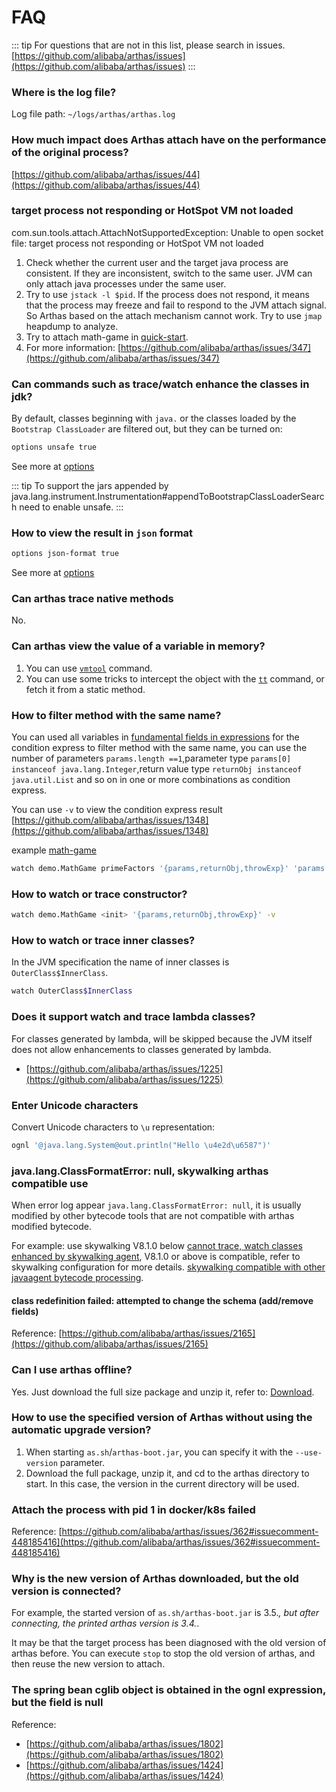 # FAQ

::: tip
For questions that are not in this list, please search in issues. [https://github.com/alibaba/arthas/issues](https://github.com/alibaba/arthas/issues)
:::

### Where is the log file?

Log file path: `~/logs/arthas/arthas.log`

### How much impact does Arthas attach have on the performance of the original process?

[https://github.com/alibaba/arthas/issues/44](https://github.com/alibaba/arthas/issues/44)

### target process not responding or HotSpot VM not loaded

com.sun.tools.attach.AttachNotSupportedException: Unable to open socket file: target process not responding or HotSpot VM not loaded

1. Check whether the current user and the target java process are consistent. If they are inconsistent, switch to the same user. JVM can only attach java processes under the same user.
2. Try to use `jstack -l $pid`. If the process does not respond, it means that the process may freeze and fail to respond to the JVM attach signal. So Arthas based on the attach mechanism cannot work. Try to use `jmap` heapdump to analyze.
3. Try to attach math-game in [quick-start](quick-start.md).
4. For more information: [https://github.com/alibaba/arthas/issues/347](https://github.com/alibaba/arthas/issues/347)

### Can commands such as trace/watch enhance the classes in jdk?

By default, classes beginning with `java.` or the classes loaded by the `Bootstrap ClassLoader` are filtered out, but they can be turned on:

```bash
options unsafe true
```

See more at [options](options.md)

::: tip
To support the jars appended by java.lang.instrument.Instrumentation#appendToBootstrapClassLoaderSearch need to enable unsafe.
:::

### How to view the result in `json` format

```bash
options json-format true
```

See more at [options](options.md)

### Can arthas trace native methods

No.

### Can arthas view the value of a variable in memory?

1. You can use [`vmtool`](vmtool.md) command.
2. You can use some tricks to intercept the object with the [`tt`](tt.md) command, or fetch it from a static method.

### How to filter method with the same name?

You can used all variables in [fundamental fields in expressions](advice-class.md) for the condition express to filter method with the same name, you can use the number of parameters `params.length ==1`,parameter type `params[0] instanceof java.lang.Integer`,return value type `returnObj instanceof java.util.List` and so on in one or more combinations as condition express.

You can use `-v` to view the condition express result [https://github.com/alibaba/arthas/issues/1348](https://github.com/alibaba/arthas/issues/1348)

example [math-game](quick-start.md)

```bash
watch demo.MathGame primeFactors '{params,returnObj,throwExp}' 'params.length >0 && returnObj instanceof java.util.List' -v
```

### How to watch or trace constructor?

```bash
watch demo.MathGame <init> '{params,returnObj,throwExp}' -v
```

### How to watch or trace inner classes?

In the JVM specification the name of inner classes is `OuterClass$InnerClass`.

```bash
watch OuterClass$InnerClass
```

### Does it support watch and trace lambda classes?

For classes generated by lambda, will be skipped because the JVM itself does not allow enhancements to classes generated by lambda.

- [https://github.com/alibaba/arthas/issues/1225](https://github.com/alibaba/arthas/issues/1225)

### Enter Unicode characters

Convert Unicode characters to `\u` representation:

```bash
ognl '@java.lang.System@out.println("Hello \u4e2d\u6587")'
```

### java.lang.ClassFormatError: null, skywalking arthas compatible use

When error log appear `java.lang.ClassFormatError: null`, it is usually modified by other bytecode tools that are not compatible with arthas modified bytecode.

For example: use skywalking V8.1.0 below [cannot trace, watch classes enhanced by skywalking agent](https://github.com/alibaba/arthas/issues/1141), V8.1.0 or above is compatible, refer to skywalking configuration for more details. [skywalking compatible with other javaagent bytecode processing](https://github.com/apache/skywalking/blob/master/docs/en/FAQ/Compatible-with-other-javaagent-bytecode-processing.md#).

#### class redefinition failed: attempted to change the schema (add/remove fields)

Reference: [https://github.com/alibaba/arthas/issues/2165](https://github.com/alibaba/arthas/issues/2165)

### Can I use arthas offline?

Yes. Just download the full size package and unzip it, refer to: [Download](download.md).

### How to use the specified version of Arthas without using the automatic upgrade version?

1. When starting `as.sh`/`arthas-boot.jar`, you can specify it with the `--use-version` parameter.
2. Download the full package, unzip it, and cd to the arthas directory to start. In this case, the version in the current directory will be used.

### Attach the process with pid 1 in docker/k8s failed

Reference: [https://github.com/alibaba/arthas/issues/362#issuecomment-448185416](https://github.com/alibaba/arthas/issues/362#issuecomment-448185416)

### Why is the new version of Arthas downloaded, but the old version is connected?

For example, the started version of `as.sh/arthas-boot.jar` is 3.5._, but after connecting, the printed arthas version is 3.4._.

It may be that the target process has been diagnosed with the old version of arthas before. You can execute `stop` to stop the old version of arthas, and then reuse the new version to attach.

### The spring bean cglib object is obtained in the ognl expression, but the field is null

Reference:

- [https://github.com/alibaba/arthas/issues/1802](https://github.com/alibaba/arthas/issues/1802)
- [https://github.com/alibaba/arthas/issues/1424](https://github.com/alibaba/arthas/issues/1424)

